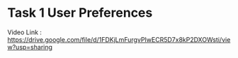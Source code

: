 # Task 1 User Preferences 

Video Link : https://drive.google.com/file/d/1FDKjLmFurgvPIwECR5D7x8kP2DXOWsti/view?usp=sharing
